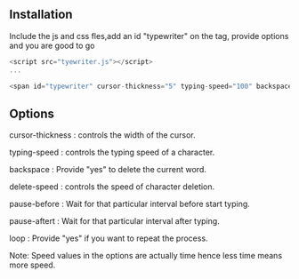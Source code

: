 
Installation
------------

Include the js and css fles,add an id "typewriter" on the tag, provide options and you are good to go

~~~ javascript
<script src="tyewriter.js"></script>
...

<span id="typewriter" cursor-thickness="5" typing-speed="100" backspace="yes" delete-speed="20" pause-before="500"  pause-after="1000" loop="yes">programming|javascript</span>
~~~


Options
------------

cursor-thickness : controls the width of the cursor.

typing-speed : controls the typing speed of a character.

backspace : Provide "yes" to delete the current word.

delete-speed : controls the speed of character deletion.

pause-before : Wait for that particular interval before start typing.

pause-aftert : Wait for that particular interval after typing.

loop : Provide "yes" if you want to repeat the process.




Note: Speed values in the options are actually time hence less time means more speed.
